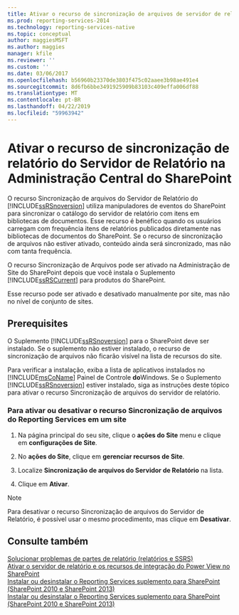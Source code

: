 ```yaml
---
title: Ativar o recurso de sincronização de arquivos de servidor de relatório na Administração Central do SharePoint | Microsoft Docs
ms.prod: reporting-services-2014
ms.technology: reporting-services-native
ms.topic: conceptual
author: maggiesMSFT
ms.author: maggies
manager: kfile
ms.reviewer: ''
ms.custom: ''
ms.date: 03/06/2017
ms.openlocfilehash: b56960b23370de3803f475c02aaee3b98ae491e4
ms.sourcegitcommit: 8d6fb6bbe3491925909b83103c409effa006df88
ms.translationtype: MT
ms.contentlocale: pt-BR
ms.lasthandoff: 04/22/2019
ms.locfileid: "59963942"
---
```

# <a name="activate-the-report-server-file-sync-feature-in-sharepoint-central-administration"></a>Ativar o recurso de sincronização de relatório do Servidor de Relatório na Administração Central do SharePoint

O recurso Sincronização de arquivos do Servidor de Relatório do [!INCLUDE[ssRSnoversion](../includes/ssrsnoversion-md.md)] utiliza manipuladores de eventos do SharePoint para sincronizar o catálogo do servidor de relatório com itens em bibliotecas de documentos. Esse recurso é benéfico quando os usuários carregam com frequência itens de relatórios publicados diretamente nas bibliotecas de documentos do SharePoint. Se o recurso de sincronização de arquivos não estiver ativado, conteúdo ainda será sincronizado, mas não com tanta frequência.  
  
O recurso Sincronização de Arquivos pode ser ativado na Administração de Site do SharePoint depois que você instala o Suplemento [!INCLUDE[ssRSCurrent](../includes/ssrscurrent-md.md)] para produtos do SharePoint.  
  
Esse recurso pode ser ativado e desativado manualmente por site, mas não no nível de conjunto de sites.  
  
## <a name="prerequisites"></a>Prerequisites  
 O Suplemento [!INCLUDE[ssRSnoversion](../includes/ssrsnoversion-md.md)] para o SharePoint deve ser instalado. Se o suplemento não estiver instalado, o recurso de sincronização de arquivos não ficarão visível na lista de recursos do site.  
  
 Para verificar a instalação, exiba a lista de aplicativos instalados no [!INCLUDE[msCoName](../includes/msconame-md.md)] Painel de Controle **do**Windows. Se o Suplemento [!INCLUDE[ssRSnoversion](../includes/ssrsnoversion-md.md)] estiver instalado, siga as instruções deste tópico para ativar o recurso Sincronização de arquivos do servidor de relatório.  
  
### <a name="to-activate-or-deactivate-the-reporting-services-file-sync-feature-on-a-site"></a>Para ativar ou desativar o recurso Sincronização de arquivos do Reporting Services em um site  
  
1.  Na página principal do seu site, clique o **ações do Site** menu e clique em **configurações de Site**.  
  
2.  No **ações do Site**, clique em **gerenciar recursos de Site**.  
  
3.  Localize **Sincronização de arquivos do Servidor de Relatório** na lista.  
  
4.  Clique em **Ativar**.  
  
> [!NOTE]  
>  Para desativar o recurso Sincronização de arquivos do Servidor de Relatório, é possível usar o mesmo procedimento, mas clique em **Desativar**.  
  
## <a name="see-also"></a>Consulte também  
 [Solucionar problemas de partes de relatório &#40;relatórios e SSRS&#41;](report-parts-report-builder-and-ssrs.md)   
 [Ativar o servidor de relatório e os recursos de integração do Power View no SharePoint](activate-the-report-server-and-power-view-integration-features-in-sharepoint.md)   
 [Instalar ou desinstalar o Reporting Services suplemento para SharePoint &#40;SharePoint 2010 e SharePoint 2013&#41;](install-windows/install-or-uninstall-the-reporting-services-add-in-for-sharepoint.md)   
 [Instalar ou desinstalar o Reporting Services suplemento para SharePoint &#40;SharePoint 2010 e SharePoint 2013&#41;](install-windows/install-or-uninstall-the-reporting-services-add-in-for-sharepoint.md)  
  
  
